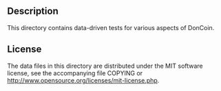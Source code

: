 Description
------------

This directory contains data-driven tests for various aspects of DonCoin.

License
--------

The data files in this directory are distributed under the MIT software
license, see the accompanying file COPYING or
http://www.opensource.org/licenses/mit-license.php.

